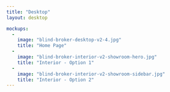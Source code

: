 ```yaml
---
title: "Desktop"
layout: desktop

mockups:
  -
    image: "blind-broker-desktop-v2-4.jpg"
    title: "Home Page"
  -
    image: "blind-broker-interior-v2-showroom-hero.jpg"
    title: "Interior - Option 1"
  -
    image: "blind-broker-interior-v2-showroom-sidebar.jpg"
    title: "Interior - Option 2"
---
```

